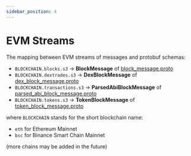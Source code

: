 ```yaml
---
sidebar_position: 4
---
```


# EVM Streams

The mapping between EVM streams of messages and protobuf schemas:

* ```BLOCKCHAIN.blocks.s3``` -> **BlockMessage** of [block_message.proto](https://github.com/bitquery/streaming_protobuf/blob/main/evm/block_message.proto) 
* ```BLOCKCHAIN.dextrades.s3``` -> **DexBlockMessage** of [dex_block_message.proto](https://github.com/bitquery/streaming_protobuf/blob/main/evm/dex_block_message.proto)
* ```BLOCKCHAIN.transactions.s3``` -> **ParsedAbiBlockMessage** of [parsed_abi_block_message.proto](https://github.com/bitquery/streaming_protobuf/blob/main/evm/parsed_abi_block_message.proto)
* ```BLOCKCHAIN.tokens.s3``` -> **TokenBlockMessage** of [token_block_message.proto](https://github.com/bitquery/streaming_protobuf/blob/main/evm/token_block_message.proto)

where ```BLOCKCHAIN``` stands for the short blockchain name:

* ```eth``` for Ethereum Mainnet
* ```bsc``` for Binance Smart Chain Mainnet

(more chains may be added in the future)